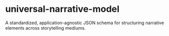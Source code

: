 # universal-narrative-model
A standardized, application-agnostic JSON schema for structuring narrative elements across storytelling mediums.
